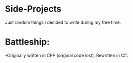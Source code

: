 # Side-Projects
Just random things I decided to write during my free time.

# Battleship:
-Originally written in CPP (original code lost). Rewritten in C#.
